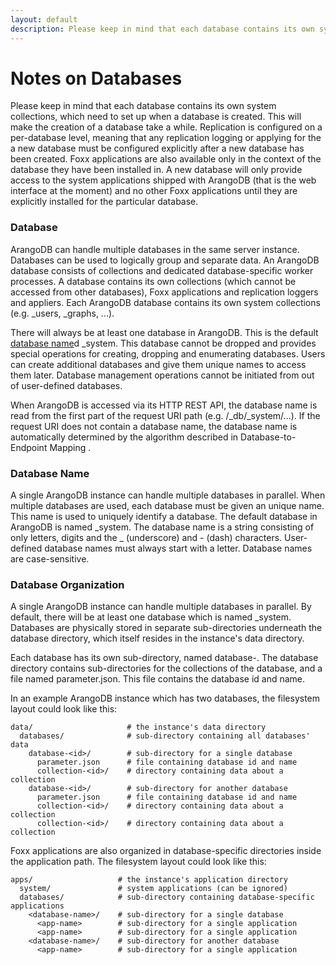 ```yaml
---
layout: default
description: Please keep in mind that each database contains its own system collections,which need to set up when a database is created
---
```

Notes on Databases
==================

Please keep in mind that each database contains its own system collections,
which need to set up when a database is created. This will make the creation
of a database take a while. Replication is configured on a per-database level,
meaning that any replication logging or applying for the a new database must
be configured explicitly after a new database has been created. Foxx applications
are also available only in the context of the database they have been installed
in. A new database will only provide access to the system applications shipped
with ArangoDB (that is the web interface at the moment) and no other Foxx
applications until they are explicitly installed for the particular database.

### Database

ArangoDB can handle multiple databases in the same server instance. Databases can be used to logically group and separate data. An ArangoDB database consists of collections and dedicated database-specific worker processes.
A database contains its own collections (which cannot be accessed from other databases), Foxx applications and replication loggers and appliers. Each ArangoDB database contains its own system collections (e.g. _users, _graphs, ...).

There will always be at least one database in ArangoDB. This is the default [database name](../appendix-glossary.html#database-name)d _system. This database cannot be dropped and provides special operations for creating, dropping and enumerating databases. Users can create additional databases and give them unique names to access them later. Database management operations cannot be initiated from out of user-defined databases.

When ArangoDB is accessed via its HTTP REST API, the database name is read from the first part of the request URI path (e.g. /_db/_system/...). If the request URI does not contain a database name, the database name is automatically determined by the algorithm described in Database-to-Endpoint Mapping .

### Database Name

A single ArangoDB instance can handle multiple databases in parallel. When multiple databases are used, each database must be given an unique name. This name is used to uniquely identify a database. The default database in ArangoDB is named _system.
The database name is a string consisting of only letters, digits and the _ (underscore) and - (dash) characters. User-defined database names must always start with a letter. Database names are case-sensitive.

### Database Organization

A single ArangoDB instance can handle multiple databases in parallel. By default, there will be at least one database which is named _system.
Databases are physically stored in separate sub-directories underneath the database directory, which itself resides in the instance's data directory.

Each database has its own sub-directory, named database-<database id>. The database directory contains sub-directories for the collections of the database, and a file named parameter.json. This file contains the database id and name.

In an example ArangoDB instance which has two databases, the filesystem layout could look like this:

```
data/                     # the instance's data directory
  databases/              # sub-directory containing all databases' data
    database-<id>/        # sub-directory for a single database
      parameter.json      # file containing database id and name
      collection-<id>/    # directory containing data about a collection
    database-<id>/        # sub-directory for another database
      parameter.json      # file containing database id and name
      collection-<id>/    # directory containing data about a collection
      collection-<id>/    # directory containing data about a collection
```

Foxx applications are also organized in database-specific directories inside the application path. The filesystem layout could look like this:

```
apps/                   # the instance's application directory
  system/               # system applications (can be ignored)
  databases/            # sub-directory containing database-specific applications
    <database-name>/    # sub-directory for a single database
      <app-name>        # sub-directory for a single application
      <app-name>        # sub-directory for a single application
    <database-name>/    # sub-directory for another database
      <app-name>        # sub-directory for a single application
````
